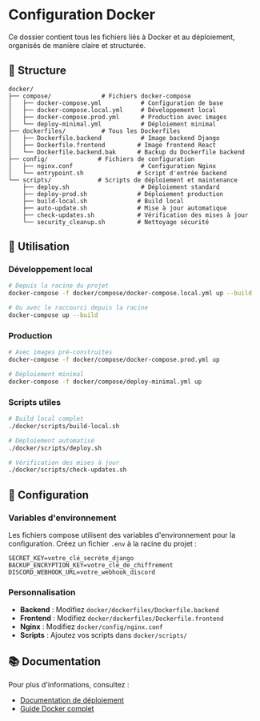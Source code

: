 # Configuration Docker

Ce dossier contient tous les fichiers liés à Docker et au déploiement, organisés de manière claire et structurée.

## 📁 Structure

```
docker/
├── compose/              # Fichiers docker-compose
│   ├── docker-compose.yml           # Configuration de base
│   ├── docker-compose.local.yml     # Développement local
│   ├── docker-compose.prod.yml      # Production avec images
│   └── deploy-minimal.yml           # Déploiement minimal
├── dockerfiles/          # Tous les Dockerfiles
│   ├── Dockerfile.backend           # Image backend Django
│   ├── Dockerfile.frontend         # Image frontend React
│   └── Dockerfile.backend.bak      # Backup du Dockerfile backend
├── config/              # Fichiers de configuration
│   ├── nginx.conf                   # Configuration Nginx
│   └── entrypoint.sh               # Script d'entrée backend
└── scripts/             # Scripts de déploiement et maintenance
    ├── deploy.sh                    # Déploiement standard
    ├── deploy-prod.sh              # Déploiement production
    ├── build-local.sh              # Build local
    ├── auto-update.sh              # Mise à jour automatique
    ├── check-updates.sh            # Vérification des mises à jour
    └── security_cleanup.sh         # Nettoyage sécurité
```

## 🚀 Utilisation

### Développement local
```bash
# Depuis la racine du projet
docker-compose -f docker/compose/docker-compose.local.yml up --build

# Ou avec le raccourci depuis la racine
docker-compose up --build
```

### Production
```bash
# Avec images pré-construites
docker-compose -f docker/compose/docker-compose.prod.yml up

# Déploiement minimal
docker-compose -f docker/compose/deploy-minimal.yml up
```

### Scripts utiles
```bash
# Build local complet
./docker/scripts/build-local.sh

# Déploiement automatisé
./docker/scripts/deploy.sh

# Vérification des mises à jour
./docker/scripts/check-updates.sh
```

## 🔧 Configuration

### Variables d'environnement
Les fichiers compose utilisent des variables d'environnement pour la configuration. Créez un fichier `.env` à la racine du projet :

```env
SECRET_KEY=votre_clé_secrète_django
BACKUP_ENCRYPTION_KEY=votre_clé_de_chiffrement
DISCORD_WEBHOOK_URL=votre_webhook_discord
```

### Personnalisation
- **Backend** : Modifiez `docker/dockerfiles/Dockerfile.backend`
- **Frontend** : Modifiez `docker/dockerfiles/Dockerfile.frontend`
- **Nginx** : Modifiez `docker/config/nginx.conf`
- **Scripts** : Ajoutez vos scripts dans `docker/scripts/`

## 📚 Documentation
Pour plus d'informations, consultez :
- [Documentation de déploiement](../docs/deployment/)
- [Guide Docker complet](../docs/deployment/README_DOCKER.md) 